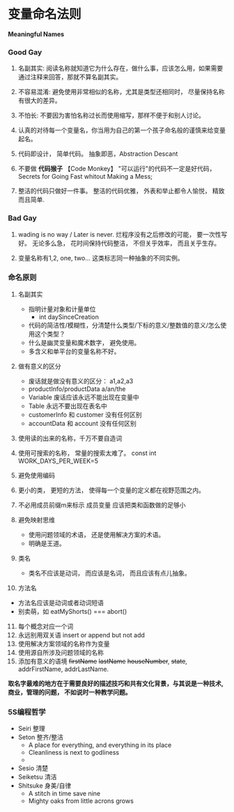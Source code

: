 # 变量命名法则

 **Meaningful Names**


### Good Gay

1. 名副其实: 阅读名称就知道它为什么存在，做什么事，应该怎么用，如果需要通过注释来回答，那就不算名副其实。

2. 不容易混淆: 避免使用非常相似的名称，尤其是类型还相同时， 尽量保持名称有很大的差异。

3. 不怕长: 不要因为害怕名称过长而使用缩写，那样不便于和别人讨论。

4. 认真的对待每一个变量名，你当用为自己的第一个孩子命名般的谨慎来给变量起名。 

5. 代码即设计， 简单代码。 抽象即恶，Abstraction Descant

6. 不要做 **代码猴子** 【Code Monkey】 "可以运行"的代码不一定是好代码， Secrets for Going Fast whitout Making a Mess;

7. 整洁的代码只做好一件事。 整洁的代码优雅， 外表和举止都令人愉悦， 精致而且简单.

### Bad Gay

1. wading is no way / Later is never.  烂程序没有之后修改的可能， 要一次性写好。 无论多么急， 花时间保持代码整洁， 不但关乎效率， 而且关乎生存。

2. 变量名称有1,2, one, two... 这类标志同一种抽象的不同实例。

### 命名原则

1. 名副其实

   - 指明计量对象和计量单位
      - int daySinceCreation
   - 代码的简洁性/模糊性，分清楚什么类型/下标的意义/整数值的意义/怎么使用这个类型？ 
   - 什么是幽灵变量和魔术数字， 避免使用。
   - 多含义和单平台的变量名称不好。

2. 做有意义的区分
   - 废话就是做没有意义的区分： a1,a2,a3
   - productInfo/productData  a/an/the
   - Variable 废话应该永远不能出现在变量中
   - Table 永远不要出现在表名中
   - customerInfo 和 customer 没有任何区别
   - accountData 和 account 没有任何区别
3. 使用读的出来的名称，千万不要自造词
4. 使用可搜索的名称， 常量的搜索太难了。 const int WORK_DAYS_PER_WEEK=5
5. 避免使用编码
6. 更小的类， 更短的方法， 使得每一个变量的定义都在视野范围之内。
7. 不必用成员前缀m来标示 成员变量 应该把类和函数做的足够小
8. 避免映射思维
   - 使用问题领域的术语， 还是使用解决方案的术语。
   - 明确是王道。
9. 类名
   - 类名不应该是动词， 而应该是名词， 而且应该有点儿抽象。
10. 方法名
   - 方法名应该是动词或者动词短语
   - 别卖萌，如 eatMyShorts() === abort()
11. 每个概念对应一个词
12. 永远别用双关语 insert or append but not add
13. 使用解决方案领域的名称作为变量
14. 使用源自所涉及问题领域的名称
15. 添加有意义的语境 ~~firstName~~ ~~lastName~~ ~~houseNumber~~, ~~state~~,  addrFirstName, addrLastName.

**取名字最难的地方在于需要良好的描述技巧和共有文化背景，与其说是一种技术,商业，管理的问题， 不如说时一种教学问题。**

### 5S编程哲学

 - Seiri        整理
 - Seton        整齐/整洁   
    - A place for everything, and everything in its place
    - Cleanliness is next to godliness
    -  
 - Sesio        清楚
 - Seiketsu     清洁
 - Shitsuke     身美/自律
    - A stitch in time save nine
    - Mighty oaks from little acrons grows

